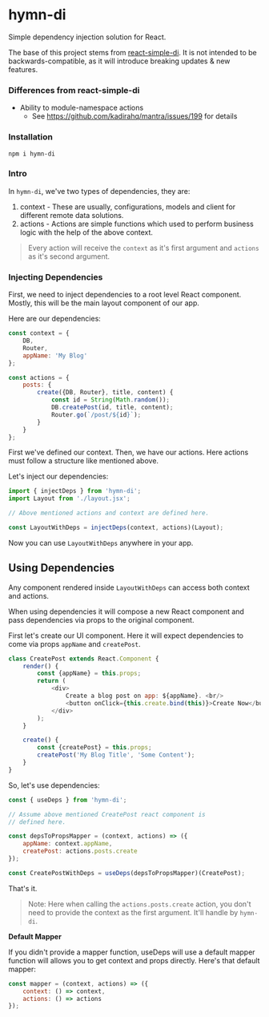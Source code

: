 # hymn-di

Simple dependency injection solution for React.

The base of this project stems from <a href="https://github.com/kadirahq/react-simple-di">react-simple-di</a>. It is not intended to be backwards-compatible, as it will introduce breaking updates & new features.

### Differences from react-simple-di

* Ability to module-namespace actions
    - See https://github.com/kadirahq/mantra/issues/199 for details

### Installation

```
npm i hymn-di
```

### Intro

In `hymn-di`, we've two types of dependencies, they are:

1. context - These are usually, configurations, models and client for different remote data solutions.
2. actions - Actions are simple functions which used to perform business logic with the help of the above context.

> Every action will receive the `context` as it's first argument and `actions` as it's second argument.

### Injecting Dependencies

First, we need to inject dependencies to a root level React component. Mostly, this will be the main layout component of our app.

Here are our dependencies:
```js
const context = {
    DB,
    Router,
    appName: 'My Blog'
};

const actions = {
    posts: {
        create({DB, Router}, title, content) {
            const id = String(Math.random());
            DB.createPost(id, title, content);
            Router.go(`/post/${id}`);
        }
    }
};
```

First we've defined our context. Then, we have our actions. Here actions must follow a structure like mentioned above.

Let's inject our dependencies:

```js
import { injectDeps } from 'hymn-di';
import Layout from './layout.jsx';

// Above mentioned actions and context are defined here.

const LayoutWithDeps = injectDeps(context, actions)(Layout);
```

Now you can use `LayoutWithDeps` anywhere in your app.

## Using Dependencies

Any component rendered inside `LayoutWithDeps` can access both context and actions. 

When using dependencies it will compose a new React component and pass dependencies via props to the original component.

First let's create our UI component. Here it will expect dependencies to come via props `appName` and `createPost`.

```js
class CreatePost extends React.Component {
    render() {
        const {appName} = this.props;
        return (
            <div>
                Create a blog post on app: ${appName}. <br/>
                <button onClick={this.create.bind(this)}>Create Now</button>
            </div>
        );
    }

    create() {
        const {createPost} = this.props;
        createPost('My Blog Title', 'Some Content');
    }
}
```

So, let's use dependencies:

```js
const { useDeps } from 'hymn-di';

// Assume above mentioned CreatePost react component is
// defined here.

const depsToPropsMapper = (context, actions) => ({
    appName: context.appName,
    createPost: actions.posts.create
});

const CreatePostWithDeps = useDeps(depsToPropsMapper)(CreatePost);
```

That's it. 

> Note: Here when calling the `actions.posts.create` action, you don't need to provide the context as the first argument. It'll handle by `hymn-di`.

**Default Mapper**

If you didn't provide a mapper function, useDeps will use a default mapper function will allows you to get context and props directly. Here's that default mapper:

```js
const mapper = (context, actions) => ({
    context: () => context,
    actions: () => actions
});
```
